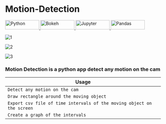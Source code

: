 # Motion-Detection

<a href="https://www.python.org/">
<img src="https://www.python.org//static/img/python-logo.png" 
alt="Python" height="30" width="110">
</a>


<a href="https://docs.bokeh.org/en/latest/index.html">
<img src="https://static.bokeh.org/logos/logotype.svg" 
alt="Bokeh" height="30" width="110">
</a>



<a href="https://jupyter.org/index.html">
<img src="https://jupyter.org//assets/nav_logo.svg" 
alt="Jupyter" height="30" width="110">
</a>

<a href="https://pandas.pydata.org/">
<img src="https://pandas.pydata.org/static/img/pandas_white.svg"" 
alt="Pandas" height="30" width="110">
</a>





![1](https://user-images.githubusercontent.com/40568882/106429528-3d749800-6473-11eb-879f-aeccb4a3e5b4.png)

![2](https://user-images.githubusercontent.com/40568882/106429759-8d535f00-6473-11eb-9c49-b0bf216e6549.png)

![3](https://user-images.githubusercontent.com/40568882/106429782-93494000-6473-11eb-8bf0-33e63db167db.png)


### Motion Detection is a python app detect any motion on the cam



| Usage                                 
| ------------------------------------ |
| `Detect any motion on the cam`     |  
| `Draw rectangle around the moving object`   |  
| `Export csv file of time intervals of the moving object on the screen`         |  
| `Create a graph of the intervals `         | 
